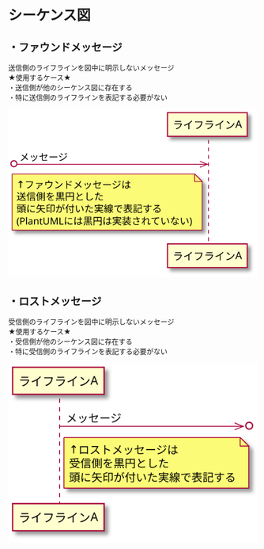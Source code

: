 # シーケンス図

## ・ファウンドメッセージ
送信側のライフラインを図中に明示しないメッセージ  
★使用するケース★  
・送信側が他のシーケンス図に存在する  
・特に送信側のライフラインを表記する必要がない

![UML描画(ファウンドメッセージ)](./sequence-foundmessage.svg)

## ・ロストメッセージ
受信側のライフラインを図中に明示しないメッセージ  
★使用するケース★
<br />
・受信側が他のシーケンス図に存在する
<br />
・特に受信側のライフラインを表記する必要がない

![UML描画(ロストメッセージ)](./sequence-lostmessage.svg)
